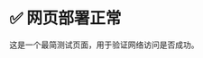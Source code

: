 <!-- index.html -->
<!DOCTYPE html>
<html lang="zh">
<head>
  <meta charset="UTF-8" />
  <title>ETH 智能盯盘系统 测试页</title>
</head>
<body>
  <h1>✅ 网页部署正常</h1>
  <p>这是一个最简测试页面，用于验证网络访问是否成功。</p>
</body>
</html>
